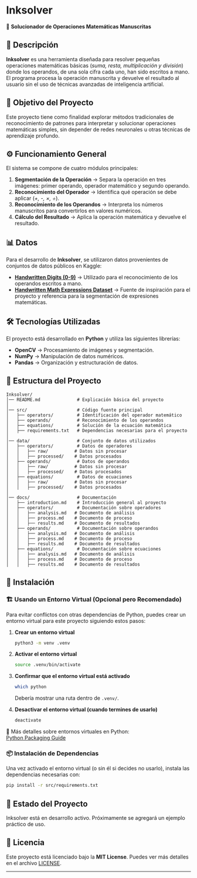 # Inksolver  

📄 **Solucionador de Operaciones Matemáticas Manuscritas**  

## 📌 Descripción  
**Inksolver** es una herramienta diseñada para resolver pequeñas operaciones matemáticas básicas (*suma, resta, multiplicación y división*) donde los operandos, de una sola cifra cada uno, han sido escritos a mano. El programa procesa la operación manuscrita y devuelve el resultado al usuario sin el uso de técnicas avanzadas de inteligencia artificial.  

## 🎯 Objetivo del Proyecto  
Este proyecto tiene como finalidad explorar métodos tradicionales de reconocimiento de patrones para interpretar y solucionar operaciones matemáticas simples, sin depender de redes neuronales u otras técnicas de aprendizaje profundo.  

## ⚙️ Funcionamiento General  
El sistema se compone de cuatro módulos principales:  
1. **Segmentación de la Operación** → Separa la operación en tres imágenes: primer operando, operador matemático y segundo operando.  
2. **Reconocimiento del Operador** → Identifica qué operación se debe aplicar (*+, -, ×, ÷*).  
3. **Reconocimiento de los Operandos** → Interpreta los números manuscritos para convertirlos en valores numéricos.  
4. **Cálculo del Resultado** → Aplica la operación matemática y devuelve el resultado.

## 📊 Datos  
Para el desarrollo de **Inksolver**, se utilizaron datos provenientes de conjuntos de datos públicos en Kaggle:  
- **[Handwritten Digits (0-9)](https://www.kaggle.com/datasets/olafkrastovski/handwritten-digits-0-9)** → Utilizado para el reconocimiento de los operandos escritos a mano.  
- **[Handwritten Math Expressions Dataset](https://www.kaggle.com/datasets/govindaramsriram/handwritten-math-expressions-dataset)** → Fuente de inspiración para el proyecto y referencia para la segmentación de expresiones matemáticas.  
  

## 🛠️ Tecnologías Utilizadas  
El proyecto está desarrollado en **Python** y utiliza las siguientes librerías:  
- **OpenCV** → Procesamiento de imágenes y segmentación.  
- **NumPy** → Manipulación de datos numéricos.  
- **Pandas** → Organización y estructuración de datos.  

## 📂 Estructura del Proyecto  
```
Inksolver/
│── README.md              # Explicación básica del proyecto
│
│── src/                   # Código fuente principal
│   ├── operators/         # Identificación del operador matemático
│   ├── operands/          # Reconocimiento de los operandos
│   ├── equations/         # Solución de la ecuación matemática
│   ├── requirements.txt   # Dependencias necesarias para el proyecto
│
│── data/                  # Conjunto de datos utilizados
│   ├── operators/         # Datos de operadores
│   │   ├── raw/          # Datos sin procesar
│   │   ├── processed/    # Datos procesados
│   ├── operands/          # Datos de operandos
│   │   ├── raw/          # Datos sin procesar
│   │   ├── processed/    # Datos procesados
│   ├── equations/         # Datos de ecuaciones
│   │   ├── raw/          # Datos sin procesar
│   │   ├── processed/    # Datos procesados
│
│── docs/                  # Documentación
│   ├── introduction.md    # Introducción general al proyecto
│   ├── operators/         # Documentación sobre operadores
│   │   ├── analysis.md   # Documento de análisis
│   │   ├── process.md    # Documento de proceso
│   │   ├── results.md    # Documento de resultados
│   ├── operands/          # Documentación sobre operandos
│   │   ├── analysis.md   # Documento de análisis
│   │   ├── process.md    # Documento de proceso
│   │   ├── results.md    # Documento de resultados
│   ├── equations/         # Documentación sobre ecuaciones
│   │   ├── analysis.md   # Documento de análisis
│   │   ├── process.md    # Documento de proceso
│   │   ├── results.md    # Documento de resultados
```

## 🚀 Instalación
  
### 🏗️ Usando un Entorno Virtual (Opcional pero Recomendado)  
Para evitar conflictos con otras dependencias de Python, puedes crear un entorno virtual para este proyecto siguiendo estos pasos:

1. **Crear un entorno virtual**  
   ```bash
   python3 -m venv .venv
   ```

2. **Activar el entorno virtual**  
   ```bash
   source .venv/bin/activate
   ```

3. **Confirmar que el entorno virtual está activado**  
   ```bash
   which python
   ```
   Debería mostrar una ruta dentro de `.venv/`.

4. **Desactivar el entorno virtual (cuando termines de usarlo)**  
   ```bash
   deactivate
   ```

🔗 Más detalles sobre entornos virtuales en Python:  
[Python Packaging Guide](https://packaging.python.org/en/latest/guides/installing-using-pip-and-virtual-environments/)

### 📦 Instalación de Dependencias  
Una vez activado el entorno virtual (o sin él si decides no usarlo), instala las dependencias necesarias con:

```bash
pip install -r src/requirements.txt
```

## 📝 Estado del Proyecto  
Inksolver está en desarrollo activo. Próximamente se agregará un ejemplo práctico de uso.  

## 📜 Licencia  
Este proyecto está licenciado bajo la **MIT License**. Puedes ver más detalles en el archivo [LICENSE](LICENSE).  

---
